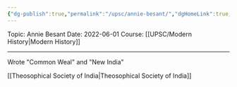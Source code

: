 ```yaml
---
{"dg-publish":true,"permalink":"/upsc/annie-besant/","dgHomeLink":true,"dgPassFrontmatter":false}
---
```


Topic: Annie Besant
Date: 2022-06-01
Course: [[UPSC/Modern History|Modern History]]


---



Wrote "Common Weal" and "New India"

 [[Theosophical Society of India|Theosophical Society of India]]